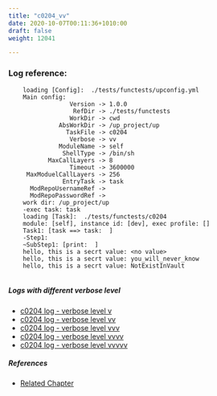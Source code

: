 ```yaml
---
title: "c0204_vv"
date: 2020-10-07T00:11:36+1010:00
draft: false
weight: 12041

---
```


### Log reference: <no value>

```
    loading [Config]:  ./tests/functests/upconfig.yml
    Main config:
                 Version -> 1.0.0
                  RefDir -> ./tests/functests
                 WorkDir -> cwd
              AbsWorkDir -> /up_project/up
                TaskFile -> c0204
                 Verbose -> vv
              ModuleName -> self
               ShellType -> /bin/sh
           MaxCallLayers -> 8
                 Timeout -> 3600000
     MaxModuelCallLayers -> 256
               EntryTask -> task
      ModRepoUsernameRef -> 
      ModRepoPasswordRef -> 
    work dir: /up_project/up
    -exec task: task
    loading [Task]:  ./tests/functests/c0204
    module: [self], instance id: [dev], exec profile: []
    Task1: [task ==> task:  ]
    -Step1:
    ~SubStep1: [print:  ]
    hello, this is a secrt value: <no value>
    hello, this is a secrt value: you_will_never_know
    hello, this is a secrt value: NotExistInVault
    
```

##### Logs with different verbose level
* [c0204 log - verbose level v](../../logs/c0204_v)
* [c0204 log - verbose level vv](../../logs/c0204_vv)
* [c0204 log - verbose level vvv](../../logs/c0204_vvv)
* [c0204 log - verbose level vvvv](../../logs/c0204_vvvv)
* [c0204 log - verbose level vvvvv](../../logs/c0204_vvvvv)

##### References
* [Related Chapter](../../security/c0204)
